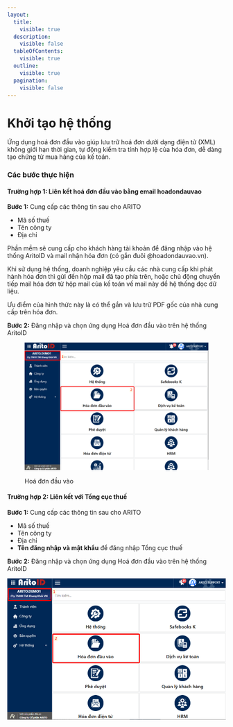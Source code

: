```yaml
---
layout:
  title:
    visible: true
  description:
    visible: false
  tableOfContents:
    visible: true
  outline:
    visible: true
  pagination:
    visible: false
---
```


# Khởi tạo hệ thống

Ứng dụng hoá đơn đầu vào giúp lưu trữ hoá đơn dưới dạng điện tử (XML) không giới hạn thời gian, tự động kiểm tra tính hợp lệ của hóa đơn, dễ dàng tạo chứng từ mua hàng của kế toán.

### Các bước thực hiện

#### Trường hợp 1: Liên kết hoá đơn đầu vào bằng email hoadondauvao

**Bước 1:** Cung cấp các thông tin sau cho ARITO

* Mã số thuế
* Tên công ty
* Địa chỉ

Phần mềm sẽ cung cấp cho khách hàng tài khoản để đăng nhập vào hệ thống AritoID và mail nhận hóa đơn (có gắn đuôi @hoadondauvao.vn).

Khi sử dụng hệ thống, doanh nghiệp yêu cầu các nhà cung cấp khi phát hành hóa đơn thì gửi đến hộp mail đã tạo phía trên, hoặc chủ động chuyển tiếp mail hóa đơn từ hộp mail của kế toán về mail này để hệ thống đọc dữ liệu.

Ưu điểm của hình thức này là có thể gắn và lưu trữ PDF gốc của nhà cung cấp trên hóa đơn.

**Bước 2:** Đăng nhập và chọn ứng dụng Hoá đơn đầu vào trên hệ thống AritoID

<figure><img src=".gitbook/assets/2 (1).png" alt=""><figcaption><p>Hoá đơn đầu vào</p></figcaption></figure>

#### Trường hợp 2: Liên kết với Tổng cục thuế

**Bước 1:** Cung cấp các thông tin sau cho ARITO

* Mã số thuế
* Tên công ty
* Địa chỉ
* **Tên đăng nhập và mật khẩu** để đăng nhập Tổng cục thuế

**Bước 2:** Đăng nhập và chọn ứng dụng Hoá đơn đầu vào trên hệ thống AritoID

![Hoá đơn đầu vào](<.gitbook/assets/0 (3).png>)
